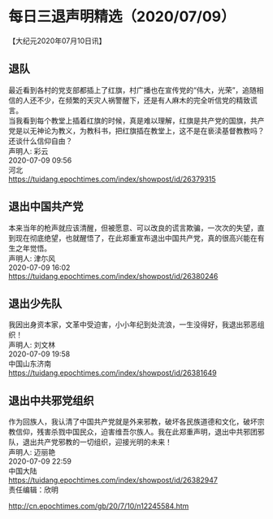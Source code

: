 # 每日三退声明精选（2020/07/09）
  
  
【大纪元2020年07月10日讯】  
## 退队  
最近看到各村的党支部都插上了红旗，村广播也在宣传党的“伟大，光荣”，追随相信的人还不少，在频繁的天灾人祸警醒下，还是有人麻木的完全听信党的精致谎言。  
当我看到每个教堂上插着红旗的时候，真是难以理解，红旗是共产党的国旗，共产党是以无神论为教义，为教科书，把红旗插在教堂上，这不是在亵渎基督教教吗？还谈什么信仰自由？  
声明人: 彩云  
2020-07-09 09:56  
河北  
https://tuidang.epochtimes.com/index/showpost/id/26379315  
## 退出中国共产党  
本来当年的枪声就应该清醒，但被愿意、可以改良的谎言欺骗，一次次的失望，直到现在彻底绝望，也就醒悟了，在此郑重宣布退出中国共产党，真的很高兴能在有生之年觉悟。  
声明人: 津尓风  
2020-07-09 16:02  
https://tuidang.epochtimes.com/index/showpost/id/26380246  
## 退出少先队  
我因出身资本家，文革中受迫害，小小年纪到处流浪，一生没得好，我退出邪恶组织！  
声明人: 刘文林  
2020-07-09 19:58  
中国山东济南  
https://tuidang.epochtimes.com/index/showpost/id/26381649  
## 退出中共邪党组织  
作为回族人，我认清了中国共产党就是外来邪教，破坏各民族道德和文化，破坏宗教信仰，残害杀戮中国民众，迫害维吾尔族人。我在此郑重声明，退出中共邪团邪队，退出共产党邪教的一切组织，迎接光明的未来！  
声明人: 迈丽艳  
2020-07-09 22:59  
中国大陆  
https://tuidang.epochtimes.com/index/showpost/id/26382947  
责任编辑：欣明  
  
  
  
http://cn.epochtimes.com/gb/20/7/10/n12245584.htm
